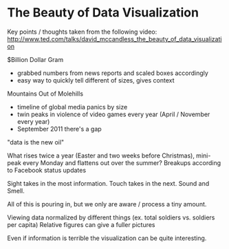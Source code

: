 The Beauty of Data Visualization
================================

Key points / thoughts taken from the following video:
http://www.ted.com/talks/david_mccandless_the_beauty_of_data_visualization

$Billion Dollar Gram

- grabbed numbers from news reports and scaled boxes accordingly
- easy way to quickly tell different of sizes, gives context


Mountains Out of Molehills

- timeline of global media panics by size
- twin peaks in violence of video games every year (April / November every year)
- September 2011 there's a gap


"data is the new oil"


What rises twice a year (Easter and two weeks before Christmas), mini-peak every Monday and flattens out over the summer?
Breakups according to Facebook status updates


Sight takes in the most information.
Touch takes in the next.
Sound and Smell.

All of this is pouring in, but we only are aware / process a tiny amount.


Viewing data normalized by different things (ex. total soldiers vs. soldiers per capita)
Relative figures can give a fuller pictures


Even if information is terrible the visualization can be quite interesting.
